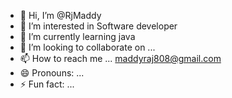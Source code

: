- 👋 Hi, I’m @RjMaddy
- 👀 I’m interested in Software developer
- 🌱 I’m currently learning java
- 💞️ I’m looking to collaborate on ...
- 📫 How to reach me ... maddyraj808@gmail.com
- 😄 Pronouns: ...
- ⚡ Fun fact: ...

<!---
RjMaddy/RjMaddy is a ✨ special ✨ repository because its `README.md` (this file) appears on your GitHub profile.
You can click the Preview link to take a look at your changes.
--->
